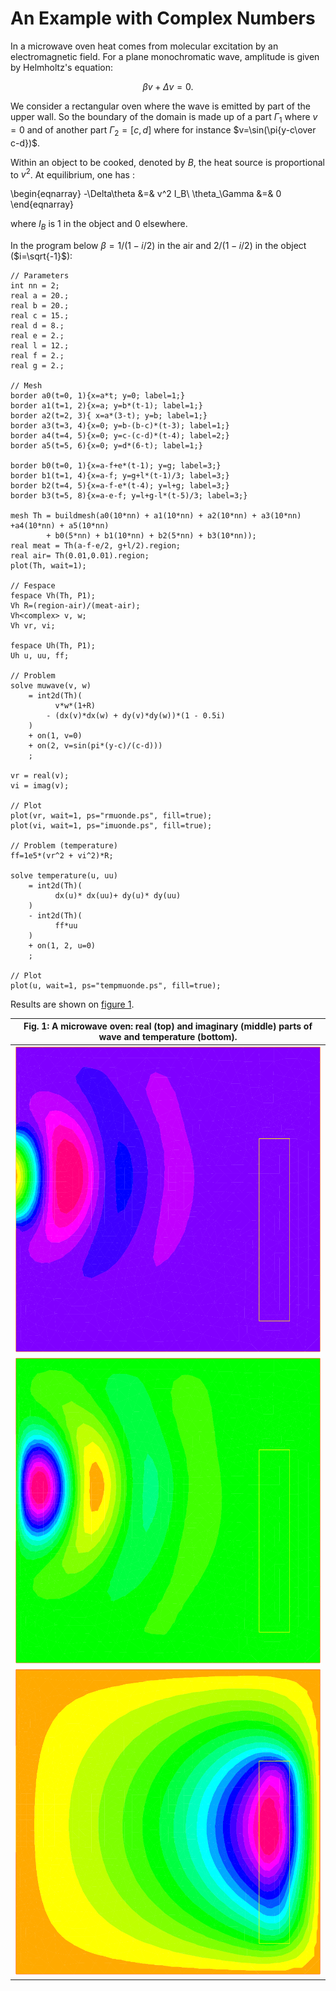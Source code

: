 # An Example with Complex Numbers

In a microwave oven heat comes from molecular excitation by an electromagnetic field. For a plane monochromatic wave, amplitude is given by Helmholtz's equation:

$$
\beta v + \Delta v = 0.
$$

We consider a rectangular oven where the wave is emitted by part of the upper wall. So the boundary of the domain is made up of a part $\Gamma_1$ where $v=0$ and of another part $\Gamma_2=[c,d]$ where for instance $v=\sin(\pi{y-c\over c-d})$.

Within an object to be cooked, denoted by $B$, the heat source is proportional to $v^2$. At equilibrium, one has :

\begin{eqnarray}
	-\Delta\theta &=& v^2 I_B\\
	\theta_\Gamma &=& 0
\end{eqnarray}

where $I_B$ is $1$ in the object and $0$ elsewhere.

In the program below $\beta = 1/(1-i/2)$ in the air and $2/(1-i/2)$
in the object ($i=\sqrt{-1}$):

```freefem
// Parameters
int nn = 2;
real a = 20.;
real b = 20.;
real c = 15.;
real d = 8.;
real e = 2.;
real l = 12.;
real f = 2.;
real g = 2.;

// Mesh
border a0(t=0, 1){x=a*t; y=0; label=1;}
border a1(t=1, 2){x=a; y=b*(t-1); label=1;}
border a2(t=2, 3){ x=a*(3-t); y=b; label=1;}
border a3(t=3, 4){x=0; y=b-(b-c)*(t-3); label=1;}
border a4(t=4, 5){x=0; y=c-(c-d)*(t-4); label=2;}
border a5(t=5, 6){x=0; y=d*(6-t); label=1;}

border b0(t=0, 1){x=a-f+e*(t-1); y=g; label=3;}
border b1(t=1, 4){x=a-f; y=g+l*(t-1)/3; label=3;}
border b2(t=4, 5){x=a-f-e*(t-4); y=l+g; label=3;}
border b3(t=5, 8){x=a-e-f; y=l+g-l*(t-5)/3; label=3;}

mesh Th = buildmesh(a0(10*nn) + a1(10*nn) + a2(10*nn) + a3(10*nn) +a4(10*nn) + a5(10*nn)
		+ b0(5*nn) + b1(10*nn) + b2(5*nn) + b3(10*nn));
real meat = Th(a-f-e/2, g+l/2).region;
real air= Th(0.01,0.01).region;
plot(Th, wait=1);

// Fespace
fespace Vh(Th, P1);
Vh R=(region-air)/(meat-air);
Vh<complex> v, w;
Vh vr, vi;

fespace Uh(Th, P1);
Uh u, uu, ff;

// Problem
solve muwave(v, w)
	= int2d(Th)(
		  v*w*(1+R)
		- (dx(v)*dx(w) + dy(v)*dy(w))*(1 - 0.5i)
	)
	+ on(1, v=0)
	+ on(2, v=sin(pi*(y-c)/(c-d)))
	;

vr = real(v);
vi = imag(v);

// Plot
plot(vr, wait=1, ps="rmuonde.ps", fill=true);
plot(vi, wait=1, ps="imuonde.ps", fill=true);

// Problem (temperature)
ff=1e5*(vr^2 + vi^2)*R;

solve temperature(u, uu)
	= int2d(Th)(
		  dx(u)* dx(uu)+ dy(u)* dy(uu)
	)
	- int2d(Th)(
		  ff*uu
	)
	+ on(1, 2, u=0)
	;

// Plot
plot(u, wait=1, ps="tempmuonde.ps", fill=true);
```

Results are shown on [figure 1](#Fig1).

|<a name="Fig1">Fig. 1</a>: A microwave oven: real (top) and imaginary (middle) parts of wave  and temperature (bottom).|
|:----:|
|![real microwave](images/real_microwave.png)|
|![imaginary microwave](images/imaginary_microwave.png)|
|![temperature microwave](images/temperature_microwave.png)|
